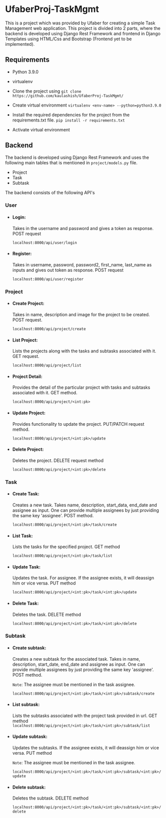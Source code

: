 # UfaberProj-TaskMgmt

This is a project which was provided by Ufaber for creating a simple Task Management web application.
This project is divided into 2 parts, where the backend is developed using Django Rest Framework and frontend in Django Templates using HTML/Css and Bootstrap (Frontend yet to be implemented).

## Requirements
- Python 3.9.0
- virtualenv

- Clone the project using `git clone https://github.com/kaulashish/UfaberProj-TaskMgmt/`
- Create virtual environment `virtualenv <env-name> --python=python3.9.0`
- Install the required dependencies for the project from the requirements.txt file.
`pip install -r requirements.txt`
- Activate virtual environment

## Backend

The backend is developed using Django Rest Framework and uses the following main tables that is mentioned in `project/models.py` file.
- Project
- Task
- Subtask

The backend consists of the following API's

### User
- #### Login: 
  Takes in the username and password and gives a token as response. POST request
  
  `localhost:8000/api/user/login`

- #### Register: 
  Takes in username, password, password2, first_name, last_name as inputs and gives out token as response. POST request
  
  `localhost:8000/api/user/register`

### Project
- #### Create Project: 
  Takes in name, description and image for the project to be created. POST request.
  
  `localhost:8000/api/project/create`

- #### List Project: 
  Lists the projects along with the tasks and subtasks associated with it. GET request.
  
  `localhost:8000/api/project/list`

- #### Project Detail: 
  Provides the detail of the particular project with tasks and subtasks associated with it. GET method.
  
  `localhost:8000/api/project/<int:pk>`

- #### Update Project: 
  Provides functionality to update the project. PUT/PATCH request method.
  
  `localhost:8000/api/project/<int:pk>/update`

- #### Delete Project: 
  Deletes the project. DELETE request method
  
  `localhost:8000/api/project/<int:pk>/delete`

### Task
- #### Create Task:
  Creates a new task. Takes name, description, start_data, end_date and assignee as input. One can provide multiple assignees by just providing the same key 'assignee'. POST method.
  
  `localhost:8000/api/project/<int:pk>/task/create`
  
- #### List Task:
  Lists the tasks for the specified project. GET method
  
  `localhost:8000/api/project/<int:pk>/task/list`
  
- #### Update Task:
  Updates the task. For assignee. If the assignee exists, it will deassign him or vice versa. PUT method
  
  `localhost:8000/api/project/<int:pk>/task/<int:pk>/update`
  
- #### Delete Task:
  Deletes the task. DELETE method
  
  `localhost:8000/api/project/<int:pk>/task/<int:pk>/delete`
  
### Subtask

- #### Create subtask:
  Creates a new subtask for the associated task. Takes in name, description, start_date, end_date and assignee as input. One can provide multiple assignees by just providing the same key 'assignee'. POST method.
  
  `Note`: The assignee must be mentioned in the task assignee. 
  
  `localhost:8000/api/project/<int:pk>/task/<int:pk>/subtask/create`
  
- #### List subtask:
  Lists the subtasks associated with the project task provided in url. GET method
  `localhost:8000/api/project/<int:pk>/task/<int:pk>/subtask/list`
  
- #### Update subtask:
  Updates the subtasks. If the assignee exists, it will deassign him or vice versa. PUT method
  
  `Note`: The assignee must be mentioned in the task assignee. 
  
  `localhost:8000/api/project/<int:pk>/task/<int:pk>/subtask/<int:pk>/update`
  
- #### Delete subtask:
  Deletes the subtask. DELETE method
  
  `localhost:8000/api/project/<int:pk>/task/<int:pk>/subtask/<int:pk>/delete`
